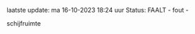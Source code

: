 laatste update: 
ma 16-10-2023 18:24   uur 
Status: FAALT - fout - 
<div class="service R">schijfruimte</div>